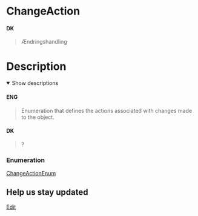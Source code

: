 # ChangeAction

#### DK

> Ændringshandling

# Description

<details open markdown=1><summary markdown="span">Show descriptions</summary>

#### ENG

> Enumeration that defines the actions associated with changes made to the object.

#### DK

> ?

</details>

### Enumeration

[ChangeActionEnum](../../Properties/Administratively/GlobalId.md)

## Help us stay updated

[Edit](https://github.com/FMDatahub/DataDictionary/tree/main/Attributes/ChangeAction.md)
